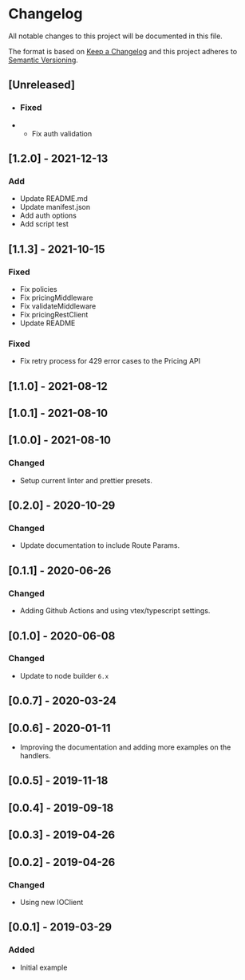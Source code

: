 # Changelog

All notable changes to this project will be documented in this file.

The format is based on [Keep a Changelog](http://keepachangelog.com/en/1.0.0/)
and this project adheres to [Semantic Versioning](http://semver.org/spec/v2.0.0.html).

## [Unreleased]

- ### Fixed
- - Fix auth validation

## [1.2.0] - 2021-12-13

### Add

- Update README.md
- Update manifest.json
- Add auth options
- Add script test

## [1.1.3] - 2021-10-15

### Fixed

- Fix policies
- Fix pricingMiddleware
- Fix validateMiddleware
- Fix pricingRestClient
- Update README

### Fixed

- Fix retry process for 429 error cases to the Pricing API

## [1.1.0] - 2021-08-12

## [1.0.1] - 2021-08-10

## [1.0.0] - 2021-08-10

### Changed

- Setup current linter and prettier presets.

## [0.2.0] - 2020-10-29

### Changed

- Update documentation to include Route Params.

## [0.1.1] - 2020-06-26

### Changed

- Adding Github Actions and using vtex/typescript settings.

## [0.1.0] - 2020-06-08

### Changed

- Update to node builder `6.x`

## [0.0.7] - 2020-03-24

## [0.0.6] - 2020-01-11

- Improving the documentation and adding more examples on the handlers.

## [0.0.5] - 2019-11-18

## [0.0.4] - 2019-09-18

## [0.0.3] - 2019-04-26

## [0.0.2] - 2019-04-26

### Changed

- Using new IOClient

## [0.0.1] - 2019-03-29

### Added

- Initial example
